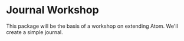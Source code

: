 # Journal Workshop

This package will be the basis of a workshop on extending Atom. We'll create
a simple journal.
